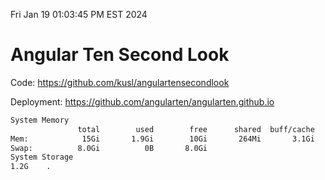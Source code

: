 Fri Jan 19 01:03:45 PM EST 2024

# Angular Ten Second Look

Code: https://github.com/kusl/angulartensecondlook

Deployment: https://github.com/angularten/angularten.github.io

```bash
System Memory
               total        used        free      shared  buff/cache   available
Mem:            15Gi       1.9Gi        10Gi       264Mi       3.1Gi        13Gi
Swap:          8.0Gi          0B       8.0Gi
System Storage
1.2G	.
